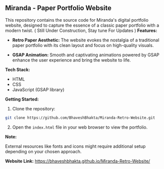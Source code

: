 ## Miranda - Paper Portfolio Website

This repository contains the source code for Miranda's digital portfolio website, designed to capture the essence of a classic paper portfolio with a modern twist. 
( Still Under Construction, Stay tune For Updates )
**Features:**

* **Retro Paper Aesthetic:** The website evokes the nostalgia of a traditional paper portfolio with its clean layout and focus on high-quality visuals.

* **GSAP Animation:** Smooth and captivating animations powered by GSAP enhance the user experience and bring the website to life.

**Tech Stack:**

* HTML
* CSS
* JavaScript (GSAP library)

**Getting Started:**

1. Clone the repository:

```bash
git clone https://github.com/BhaveshBhakta/Miranda-Retro-Website.git
```

2. Open the `index.html` file in your web browser to view the portfolio.

**Note:**

External resources like fonts and icons might require additional setup depending on your chosen approach.

**Website Link:** https://bhaveshbhakta.github.io/Miranda-Retro-Website/
